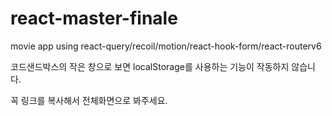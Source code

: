 # react-master-finale

movie app using react-query/recoil/motion/react-hook-form/react-routerv6

코드샌드박스의 작은 창으로 보면
localStorage를 사용하는 기능이 작동하지 않습니다.

꼭 링크를 복사해서 전체화면으로 봐주세요.
